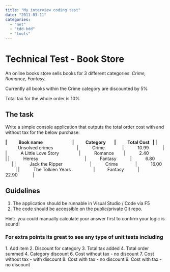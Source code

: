```yaml
---
title: "My interview coding test"
date: "2011-03-11"
categories: 
  - "net"
  - "tdd-bdd"
  - "tools"
---
```


# **Technical Test - Book Store**

An online books store sells books for 3 different categories: _Crime, Romance, Fantasy._

Currently all books within the Crime category are discounted by 5%

Total tax for the whole order is 10%

## **The task**

Write a simple console application that outputs the total order cost with and without tax for the below purchase:

**|           Book name                            |           Category        |           Total Cost   |** |           Unsolved crimes                   |           Crime              |           10.99           | |           A Little Love Story                |           Romance        |           2.40              | |           Heresy                                     |           Fantasy           |           6.80             | |           Jack the Ripper                      |           Crime              |           16.00            | |           The Tolkien Years                  |          Fantasy           |           22.90            |

## **Guidelines**

1. The application should be runnable in Visual Studio / Code via F5
2. The code should be accessible on the public/private Git repo.

Hint:  you could manually calculate your answer first to confirm your logic is sound!

### For extra points its great to see any type of unit tests including

1\. Add item 2. Discount for category 3. Total tax added 4. Total order summed 4. Category discount 6. Cost without tax - no discount 7. Cost without tax - with discount 8. Cost with tax - no discount 9. Cost with tax - no discount
